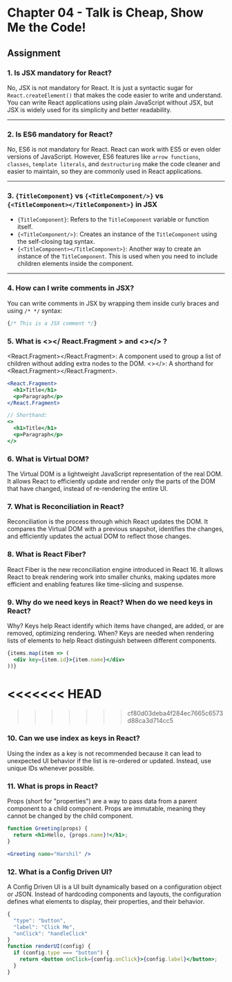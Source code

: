 # Chapter 04 - Talk is Cheap, Show Me the Code!

## Assignment


### 1. Is JSX mandatory for React?
No, JSX is not mandatory for React. It is just a syntactic sugar for `React.createElement()` that makes the code easier to write and understand. You can write React applications using plain JavaScript without JSX, but JSX is widely used for its simplicity and better readability.

---

### 2. Is ES6 mandatory for React?
No, ES6 is not mandatory for React. React can work with ES5 or even older versions of JavaScript. However, ES6 features like `arrow functions`, `classes`, `template literals`, and `destructuring` make the code cleaner and easier to maintain, so they are commonly used in React applications.

---

### 3. `{TitleComponent}` vs `{<TitleComponent/>}` vs `{<TitleComponent></TitleComponent>}` in JSX
- `{TitleComponent}`: Refers to the `TitleComponent` variable or function itself.  
- `{<TitleComponent/>}`: Creates an instance of the `TitleComponent` using the self-closing tag syntax.  
- `{<TitleComponent></TitleComponent>}`: Another way to create an instance of the `TitleComponent`. This is used when you need to include children elements inside the component.  

---

### 4. How can I write comments in JSX?
You can write comments in JSX by wrapping them inside curly braces and using `/* */` syntax:
```jsx
{/* This is a JSX comment */}
```
### 5. What is <></ React.Fragment > and <></> ?
<React.Fragment></React.Fragment>: A component used to group a list of children without adding extra nodes to the DOM.
<></>: A shorthand for <React.Fragment></React.Fragment>.

```jsx
<React.Fragment>
  <h1>Title</h1>
  <p>Paragraph</p>
</React.Fragment>

// Shorthand:
<>
  <h1>Title</h1>
  <p>Paragraph</p>
</>
```
### 6. What is Virtual DOM?
The Virtual DOM is a lightweight JavaScript representation of the real DOM. It allows React to efficiently update and render only the parts of the DOM that have changed, instead of re-rendering the entire UI.

### 7. What is Reconciliation in React?
Reconciliation is the process through which React updates the DOM. It compares the Virtual DOM with a previous snapshot, identifies the changes, and efficiently updates the actual DOM to reflect those changes.

### 8. What is React Fiber?
React Fiber is the new reconciliation engine introduced in React 16. It allows React to break rendering work into smaller chunks, making updates more efficient and enabling features like time-slicing and suspense.

### 9. Why do we need keys in React? When do we need keys in React?
Why? Keys help React identify which items have changed, are added, or are removed, optimizing rendering.
When? Keys are needed when rendering lists of elements to help React distinguish between different components.

```jsx
{items.map(item => (
  <div key={item.id}>{item.name}</div>
))}
```
<<<<<<< HEAD
=======

>>>>>>> cf80d03deba4f284ec7665c6573d88ca3d714cc5
### 10. Can we use index as keys in React?
Using the index as a key is not recommended because it can lead to unexpected UI behavior if the list is re-ordered or updated. Instead, use unique IDs whenever possible.

### 11. What is props in React?
Props (short for "properties") are a way to pass data from a parent component to a child component. Props are immutable, meaning they cannot be changed by the child component.
```jsx
function Greeting(props) {
  return <h1>Hello, {props.name}!</h1>;
}

<Greeting name="Harshil" />
```
### 12. What is a Config Driven UI?
A Config Driven UI is a UI built dynamically based on a configuration object or JSON. Instead of hardcoding components and layouts, the configuration defines what elements to display, their properties, and their behavior.

```jsx
{
  "type": "button",
  "label": "Click Me",
  "onClick": "handleClick"
}
function renderUI(config) {
  if (config.type === "button") {
    return <button onClick={config.onClick}>{config.label}</button>;
  }
}
```
